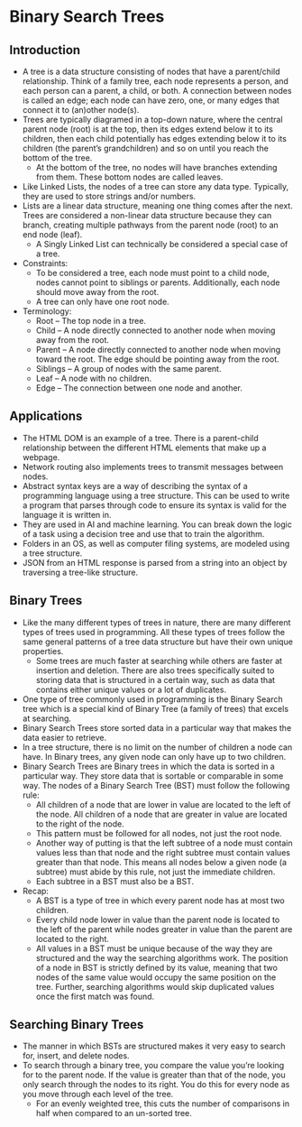 # Binary Search Trees

## Introduction
- A tree is a data structure consisting of nodes that have a parent/child relationship. Think of a family tree, each node represents a person, and each person can a parent, a child, or both. A connection between nodes is called an edge; each node can have zero, one, or many edges that connect it to (an)other node(s).
- Trees are typically diagramed in a top-down nature, where the central parent node (root) is at the top, then its edges extend below it to its children, then each child potentially has edges extending below it to its children (the parent’s grandchildren) and so on until you reach the bottom of the tree.
    - At the bottom of the tree, no nodes will have branches extending from them. These bottom nodes are called leaves.
- Like Linked Lists, the nodes of a tree can store any data type. Typically, they are used to store strings and/or numbers.
- Lists are a linear data structure, meaning one thing comes after the next. Trees are considered a non-linear data structure because they can branch, creating multiple pathways from the parent node (root) to an end node (leaf).
    - A Singly Linked List can technically be considered a special case of a tree.
- Constraints:
    - To be considered a tree, each node must point to a child node, nodes cannot point to siblings or parents. Additionally, each node should move away from the root.
    - A tree can only have one root node.
- Terminology:
    - Root – The top node in a tree.
    - Child – A node directly connected to another node when moving away from the root.
    - Parent – A node directly connected to another node when moving toward the root. The edge should be pointing away from the root.
    - Siblings – A group of nodes with the same parent.
    - Leaf – A node with no children.
    - Edge – The connection between one node and another.
## Applications
- The HTML DOM is an example of a tree. There is a parent-child relationship between the different HTML elements that make up a webpage.
- Network routing also implements trees to transmit messages between nodes.
- Abstract syntax keys are a way of describing the syntax of a programming language using a tree structure. This can be used to write a program that parses through code to ensure its syntax is valid for the language it is written in.
- They are used in AI and machine learning. You can break down the logic of a task using a decision tree and use that to train the algorithm.
- Folders in an OS, as well as computer filing systems, are modeled using a tree structure.
- JSON from an HTML response is parsed from a string into an object by traversing a tree-like structure.
## Binary Trees
- Like the many different types of trees in nature, there are many different types of trees used in programming. All these types of trees follow the same general patterns of a tree data structure but have their own unique properties.
    - Some trees are much faster at searching while others are faster at insertion and deletion. There are also trees specifically suited to storing data that is structured in a certain way, such as data that contains either unique values or a lot of duplicates.
- One type of tree commonly used in programming is the Binary Search tree which is a special kind of Binary Tree (a family of trees) that excels at searching.
- Binary Search Trees store sorted data in a particular way that makes the data easier to retrieve.
- In a tree structure, there is no limit on the number of children a node can have. In Binary trees, any given node can only have up to two children.
- Binary Search Trees are Binary trees in which the data is sorted in a particular way. They store data that is sortable or comparable in some way. The nodes of a Binary Search Tree (BST) must follow the following rule:
    - All children of a node that are lower in value are located to the left of the node. All children of a node that are greater in value are located to the right of the node.
    - This pattern must be followed for all nodes, not just the root node.
    - Another way of putting is that the left subtree of a node must contain values less than that node and the right subtree must contain values greater than that node. This means all nodes below a given node (a subtree) must abide by this rule, not just the immediate children.
    - Each subtree in a BST must also be a BST.
- Recap:
    - A BST is a type of tree in which every parent node has at most two children.
    - Every child node lower in value than the parent node is located to the left of the parent while nodes greater in value than the parent are located to the right.
    - All values in a BST must be unique because of the way they are structured and the way the searching algorithms work. The position of a node in BST is strictly defined by its value, meaning that two nodes of the same value would occupy the same position on the tree. Further, searching algorithms would skip duplicated values once the first match was found.
## Searching Binary Trees
- The manner in which BSTs are structured makes it very easy to search for, insert, and delete nodes.
- To search through a binary tree, you compare the value you’re looking for to the parent node. If the value is greater than that of the node, you only search through the nodes to its right. You do this for every node as you move through each level of the tree.
    - For an evenly weighted tree, this cuts the number of comparisons in half when compared to an un-sorted tree.
